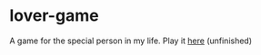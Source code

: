 # lover-game
A game for the special person in my life.
Play it [here](escottrose01.github.io/lover-game) (unfinished)

